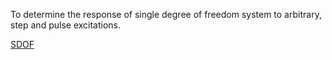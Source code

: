 To determine the response of single degree of freedom system to arbitrary, step and pulse excitations.

[SDOF](images/SDOF.jpg)